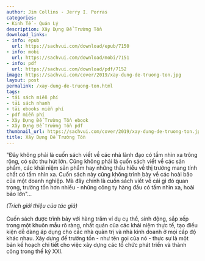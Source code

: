 ```yaml
---
author: Jim Collins - Jerry I. Porras
categories:
- Kinh Tế - Quản Lý
description: Xây Dựng Để Trường Tồn
download_links:
- info: epub
  url: https://sachvui.com/download/epub/7150
- info: mobi
  url: https://sachvui.com/download/mobi/7151
- info: pdf
  url: https://sachvui.com/download/pdf/7152
image: https://sachvui.com/cover/2019/xay-dung-de-truong-ton.jpg
layout: post
permalink: /xay-dung-de-truong-ton.html
tags:
- tải sách miễn phí
- tải sách nhanh
- tải ebooks miễn phí
- pdf miễn phí
- Xây Dựng Để Trường Tồn ebook
- Xây Dựng Để Trường Tồn pdf
thumbnail_url: https://sachvui.com/cover/2019/xay-dung-de-truong-ton.jpg
title: Xây Dựng Để Trường Tồn
---
```


 <div class="item-desc text-justify"> <p>"Đây không phải là cuốn sách viết về các nhà lãnh đạo có tầm nhìn xa trông rộng, có sức thu hút lớn. Cũng không phải là cuốn sách viết về các sản phẩm, các khái niệm sản phẩm hay những thấu hiểu về thị trường mang tính chất có tầm nhìn xa. Cuốn sách này cũng không trình bày về các hoài bão của một doanh nghiệp. Mà đây chính là cuốn sách viết về cái gì đó quan trọng, trường tồn hơn nhiều - những công ty hàng đầu có tầm nhìn xa, hoài bão lớn"…</p><p><em>(Trích giới thiệu của tác giả)</em><br><br>Cuốn sách được trình bày với hàng trăm ví dụ cụ thể, sinh động, sắp xếp trong một khuôn mẫu rõ ràng, nhất quán của các khái niệm thực tế, tạo điều kiện dễ dàng áp dụng cho các nhà quản trị và nhà kinh doanh ở mọi cấp độ khác nhau. Xây dựng để trường tồn - như tên gọi của nó - thực sự là một bản kế hoạch chi tiết cho việc xây dựng các tổ chức phát triển và thành công trong thế kỷ XXI.</p> </div>